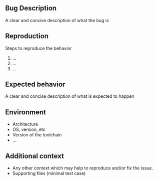 ## Bug Description
A clear and concise description of what the bug is

## Reproduction
Steps to reproduce the behavior
1. ...
2. ...
3. ...

## Expected behavior
A clear and concise description of what is expected to happen

## Environment
- Architecture
- OS, version, etc
- Version of the toolchain
- ...

## Additional context
- Any other context which may help to reproduce and/or fix the issue.
- Supporting files (minimal test case)
